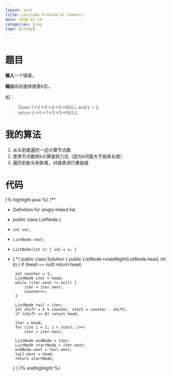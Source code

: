 ```yaml
---
layout: post
title: Leetcode Problem 61 Summary
date: 2016-07-14
categories: blog
tags: [study]

---
```


# 题目

**输入**一个链表。

**输出**向右旋转链表k位。

如：  
>Given 1->2->3->4->5->NULL and k = 2,  
return 4->5->1->2->3->NULL.

# 我的算法

1. 从头到尾遍历一边计算节点数
2. 使用节点数和k计算旋转几位（因为k可能大于链表长度）
3. 遍历到新头和新尾，对链表进行重链接

# 代码

{% highlight java %}
/**
 * Definition for singly-linked list.
 * public class ListNode {
 *     int val;
 *     ListNode next;
 *     ListNode(int x) { val = x; }
 * }
 */
public class Solution {
    public ListNode rotateRight(ListNode head, int k) {
        if (head == null) return head;
        
        int counter = 1;
        ListNode iter = head;
        while (iter.next != null) {
            iter = iter.next;
            counter++;
        }
        
        ListNode tail = iter;
        int shift = k % counter, start = counter - shift;
        if (shift == 0) return head;
        
        iter = head;
        for (int i = 1; i < start; i++) 
            iter = iter.next;
            
        ListNode endNode = iter;
        ListNode startNode = iter.next;
        endNode.next = tail.next;
        tail.next = head;
        return startNode;
    }
}
{% endhighlight %}